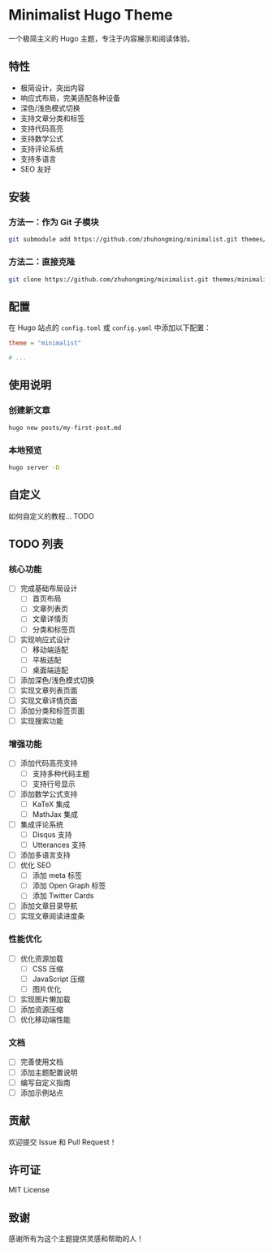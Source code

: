# Minimalist Hugo Theme

一个极简主义的 Hugo 主题，专注于内容展示和阅读体验。

## 特性

- 极简设计，突出内容
- 响应式布局，完美适配各种设备
- 深色/浅色模式切换
- 支持文章分类和标签
- 支持代码高亮
- 支持数学公式
- 支持评论系统
- 支持多语言
- SEO 友好

## 安装

### 方法一：作为 Git 子模块

```bash
git submodule add https://github.com/zhuhongming/minimalist.git themes/minimalist
```

### 方法二：直接克隆

```bash
git clone https://github.com/zhuhongming/minimalist.git themes/minimalist
```

## 配置

在 Hugo 站点的 `config.toml` 或 `config.yaml` 中添加以下配置：

```toml
theme = "minimalist"

# ...
```

## 使用说明

### 创建新文章

```bash
hugo new posts/my-first-post.md
```

### 本地预览

```bash
hugo server -D
```

## 自定义

如何自定义的教程... TODO

## TODO 列表

### 核心功能
- [ ] 完成基础布局设计
  - [ ] 首页布局
  - [ ] 文章列表页
  - [ ] 文章详情页
  - [ ] 分类和标签页
- [ ] 实现响应式设计
  - [ ] 移动端适配
  - [ ] 平板适配
  - [ ] 桌面端适配
- [ ] 添加深色/浅色模式切换
- [ ] 实现文章列表页面
- [ ] 实现文章详情页面
- [ ] 添加分类和标签页面
- [ ] 实现搜索功能

### 增强功能
- [ ] 添加代码高亮支持
  - [ ] 支持多种代码主题
  - [ ] 支持行号显示
- [ ] 添加数学公式支持
  - [ ] KaTeX 集成
  - [ ] MathJax 集成
- [ ] 集成评论系统
  - [ ] Disqus 支持
  - [ ] Utterances 支持
- [ ] 添加多语言支持
- [ ] 优化 SEO
  - [ ] 添加 meta 标签
  - [ ] 添加 Open Graph 标签
  - [ ] 添加 Twitter Cards
- [ ] 添加文章目录导航
- [ ] 实现文章阅读进度条

### 性能优化
- [ ] 优化资源加载
  - [ ] CSS 压缩
  - [ ] JavaScript 压缩
  - [ ] 图片优化
- [ ] 实现图片懒加载
- [ ] 添加资源压缩
- [ ] 优化移动端性能

### 文档
- [ ] 完善使用文档
- [ ] 添加主题配置说明
- [ ] 编写自定义指南
- [ ] 添加示例站点

## 贡献

欢迎提交 Issue 和 Pull Request！

## 许可证

MIT License

## 致谢

感谢所有为这个主题提供灵感和帮助的人！
